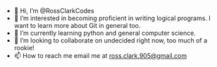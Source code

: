 - 👋 Hi, I’m @RossClarkCodes
- 👀 I’m interested in becoming proficient in writing logical programs. I want to learn more about Git in general too.
- 🌱 I’m currently learning python and general computer science.
- 💞️ I’m looking to collaborate on undecided right now, too much of a rookie!
- 📫 How to reach me email me at ross.clark.905@gmail.com

<!---
RossClarkCodes/RossClarkCodes is a ✨ special ✨ repository because its `README.md` (this file) appears on your GitHub profile.
You can click the Preview link to take a look at your changes.
--->
